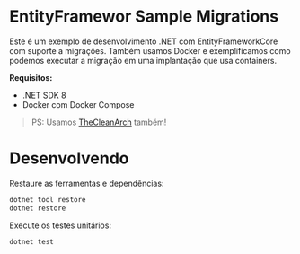 EntityFramewor Sample Migrations
================================

Este é um exemplo de desenvolvimento .NET com EntityFrameworkCore com suporte a
migrações. Também usamos Docker e exemplificamos como podemos executar a migração
em uma implantação que usa containers.

**Requisitos:**

- .NET SDK 8
- Docker com Docker Compose

> PS: Usamos [TheCleanArch](https://hibex-solutions.github.io/TheCleanArch/) também!

# Desenvolvendo

Restaure as ferramentas e dependências:
```sh
dotnet tool restore
dotnet restore
```

Execute os testes unitários:
```sh
dotnet test
```